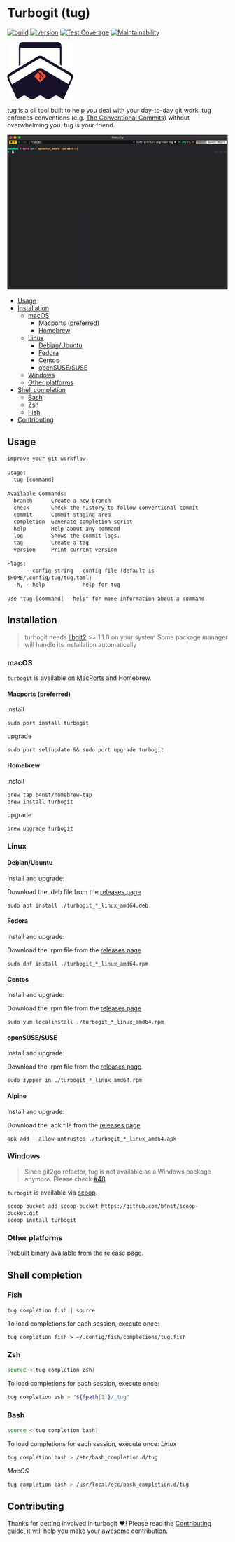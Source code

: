 <!-- omit in toc -->
# Turbogit (tug)

[![build](https://github.com/b4nst/turbogit/workflows/Go/badge.svg)](https://github.com/b4nst/turbogit/actions?query=workflow%3AGo)
[![version](https://img.shields.io/github/v/release/b4nst/turbogit?include_prereleases&label=latest&logo=ferrari)](https://github.com/b4nst/turbogit/releases/latest)
[![Test Coverage](https://api.codeclimate.com/v1/badges/5173f55b5e67109d3ca5/test_coverage)](https://codeclimate.com/github/b4nst/turbogit/test_coverage)
[![Maintainability](https://api.codeclimate.com/v1/badges/5173f55b5e67109d3ca5/maintainability)](https://codeclimate.com/github/b4nst/turbogit/maintainability)

![logo](assets/tu_logo.png)

tug is a cli tool built to help you deal with your day-to-day git work.
tug enforces conventions (e.g. [The Conventional Commits](https://www.conventionalcommits.org/en/v1.0.0/))
without overwhelming you. tug is your friend.

![tug example](assets/tug.gif)

- [Usage](#usage)
- [Installation](#installation)
  - [macOS](#macos)
    - [Macports (preferred)](#macports-preferred)
    - [Homebrew](#homebrew)
  - [Linux](#linux)
    - [Debian/Ubuntu](#debianubuntu)
    - [Fedora](#fedora)
    - [Centos](#centos)
    - [openSUSE/SUSE](#opensusesuse)
  - [Windows](#windows)
  - [Other platforms](#other-platforms)
- [Shell completion](#shell-completion)
  - [Bash](#bash)
  - [Zsh](#zsh)
  - [Fish](#fish)
- [Contributing](#contributing)

## Usage

```shell
Improve your git workflow.

Usage:
  tug [command]

Available Commands:
  branch      Create a new branch
  check       Check the history to follow conventional commit
  commit      Commit staging area
  completion  Generate completion script
  help        Help about any command
  log         Shows the commit logs.
  tag         Create a tag
  version     Print current version

Flags:
      --config string   config file (default is $HOME/.config/tug/tug.toml)
  -h, --help            help for tug

Use "tug [command] --help" for more information about a command.
```

## Installation

> turbogit needs [libgit2](https://github.com/libgit2/libgit2) >= 1.1.0 on your system
> Some package manager will handle its installation automatically

### macOS

`turbogit` is available on [MacPorts](https://www.macports.org/install.php) and Homebrew.

#### Macports (preferred)

install

```shell
sudo port install turbogit
```

upgrade

```shell
sudo port selfupdate && sudo port upgrade turbogit
```

#### Homebrew

install

```shell
brew tap b4nst/homebrew-tap
brew install turbogit
```

upgrade

```shell
brew upgrade turbogit
```

### Linux

#### Debian/Ubuntu

Install and upgrade:

Download the .deb file from the [releases page](https://github.com/b4nst/turbogit/releases/latest)

```shell
sudo apt install ./turbogit_*_linux_amd64.deb
```

#### Fedora

Install and upgrade:

Download the .rpm file from the [releases page](https://github.com/b4nst/turbogit/releases/latest)

```shell
sudo dnf install ./turbogit_*_linux_amd64.rpm
```

#### Centos

Install and upgrade:

Download the .rpm file from the [releases page](https://github.com/b4nst/turbogit/releases/latest)

```shell
sudo yum localinstall ./turbogit_*_linux_amd64.rpm
```

#### openSUSE/SUSE

Install and upgrade:

Download the .rpm file from the [releases page](https://github.com/b4nst/turbogit/releases/latest)

```shell
sudo zypper in ./turbogit_*_linux_amd64.rpm
```

#### Alpine

Install and upgrade:

Download the .apk file from the [releases page](https://github.com/b4nst/turbogit/releases/latest)

```shell
apk add --allow-untrusted ./turbogit_*_linux_amd64.apk
```

### Windows

> Since git2go refactor, tug is not available as a Windows package anymore.
> Please check [#48](https://github.com/b4nst/turbogit/issues/48).

`turbogit` is available via [scoop](https://scoop.sh).

```shell
scoop bucket add scoop-bucket https://github.com/b4nst/scoop-bucket.git
scoop install turbogit
```

### Other platforms

Prebuilt binary available from the [release page](https://github.com/b4nst/turbogit/releases/latest).

## Shell completion

### Fish

```shell
tug completion fish | source
```

To load completions for each session, execute once:

```shell
tug completion fish > ~/.config/fish/completions/tug.fish
```

### Zsh

```zsh
source <(tug completion zsh)
```

To load completions for each session, execute once:

```zsh
tug completion zsh > "${fpath[1]}/_tug"
```

### Bash

```bash
source <(tug completion bash)
```

To load completions for each session, execute once:
*Linux*

```bash
tug completion bash > /etc/bash_completion.d/tug
```

*MacOS*

```bash
tug completion bash > /usr/local/etc/bash_completion.d/tug
```

## Contributing

Thanks for getting involved in turbogit ❤️! Please read the [Contributing guide](CONTRIBUTING.md),
it will help you make your awesome contribution.
